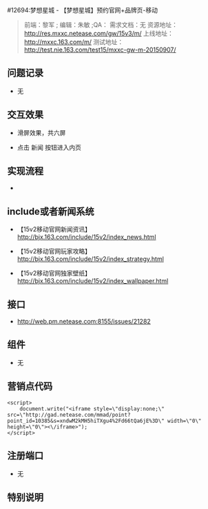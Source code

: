 #12694:梦想星城 - 【梦想星城】预约官网+品牌页-移动

> 前端：黎军 ; 编辑：朱敏 ;QA：
> 需求文档：无
> 资源地址： http://res.mxxc.netease.com/gw/15v3/m/
> 上线地址： http://mxxc.163.com/m/
> 测试地址： http://test.nie.163.com/test15/mxxc-gw-m-20150907/

## 问题记录

+ 无

## 交互效果

+ 滑屏效果，共六屏

+ 点击 新闻 按钮进入内页


## 实现流程

+ 


## include或者新闻系统

+ 【15v2移动官网新闻资讯】 http://bjx.163.com/include/15v2/index_news.html

+ 【15v2移动官网玩家攻略】 http://bjx.163.com/include/15v2/index_strategy.html

+ 【15v2移动官网独家壁纸】 http://bjx.163.com/include/15v2/index_wallpaper.html

## 接口

+ http://web.pm.netease.com:8155/issues/21282


## 组件

+ 无


## 营销点代码

```
<script>
    document.write("<iframe style=\"display:none;\"  src=\"http://gad.netease.com/mmad/point?point_id=10385&s=xndwM2kMH5hiTXgu4%2Fd66tQa6jE%3D\" width=\"0\" height=\"0\"><\/iframe>");
</script>
```


## 注册端口

+ 无

## 特别说明